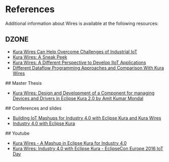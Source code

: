 # References

Additional information about Wires is available at the following resources:



## DZONE

- <a href="https://dzone.com/articles/kura-wires" about="_blank">Kura Wires Can Help Overcome Challenges of Industrial IoT</a>
- <a href="https://dzone.com/articles/kura-wires-a-sneak-peek" about="_blank">Kura Wires: A Sneak Peek</a>
- <a href="https://dzone.com/articles/kura-wires-a-different-perspective-to-develop-iiot" about="_blank">Kura Wires: A Different Perspective to Develop IIoT Applications</a>
- <a href="https://dzone.com/articles/different-dataflow-programming-approaches-and-comp" about="_blank">Different Dataflow Programming Approaches and Comparison With Kura Wires</a>



## Master Thesis

- <a href="https://osf.io/s3agq/" about="_blank">Kura Wires: Design and Development of a Component for managing Devices and Drivers in Eclipse Kura 2.0 by Amit Kumar Mondal</a>



## Conferences and slides

- <a href="https://www.slideshare.net/eclipsekura/building-iot-mashups-for-industry-40-with-eclipse-kura-and-kura-wires" about="_blank">Building IoT Mashups for Industry 4.0 with Eclipse Kura and Kura Wires</a>
- <a href="https://www.eclipsecon.org/europe2016/session/industry-40-eclipse-kura" about="_blank">Industry 4.0 with Eclipse Kura</a>



## Youtube

- <a href="https://youtu.be/hIy-Nnt7Etg" about="_blank">Kura Wires - A Mashup in Eclipse Kura for Industry 4.0</a>
- <a href="https://youtu.be/Td5923B26-Q" about="_blank">Kura Wires: Industry 4.0 with Eclipse Kura - EclipseCon Europe 2016 IoT Day</a>